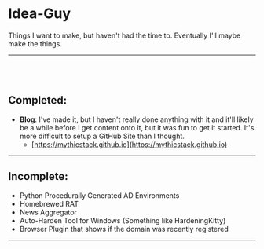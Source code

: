 # Idea-Guy
Things I want to make, but haven't had the time to. Eventually I'll maybe make the things.


---
<br><br>
Completed:
---
- **Blog**: I've made it, but I haven't really done anything with it and it'll likely be a while before I get content onto it, but it was fun to get it started. It's more difficult to setup a GitHub Site than I thought.
  - [https://mythicstack.github.io](https://mythicstack.github.io)
---

Incomplete:
---

- Python Procedurally Generated AD Environments
- Homebrewed RAT
- News Aggregator
- Auto-Harden Tool for Windows (Something like HardeningKitty)
- Browser Plugin that shows if the domain was recently registered
---
